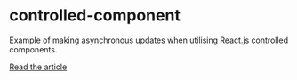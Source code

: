 # controlled-component

Example of making asynchronous updates when utilising React.js controlled
components.

[Read the article](http://spraso.com/managing-react-controlled-component-updates/)
